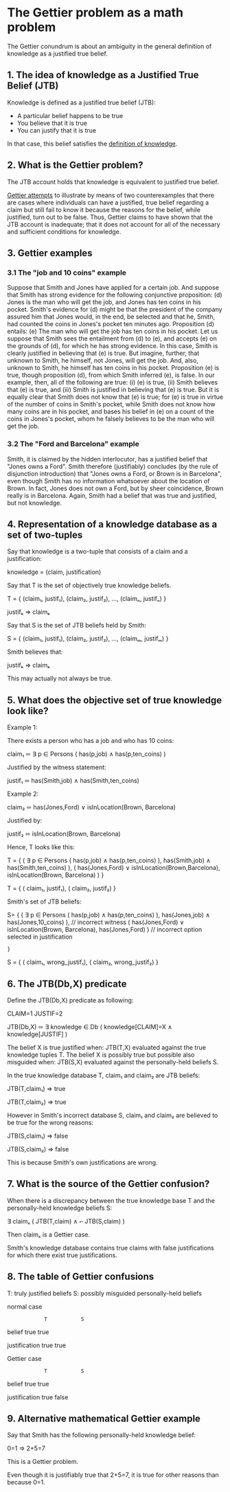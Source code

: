 # The Gettier problem as a math problem

The Gettier conundrum is about an ambiguity in the general definition of knowledge as a justified true belief.

## 1. The idea of knowledge as a Justified True Belief (JTB)

Knowledge is defined as a justified true belief (JTB):

* A particular belief happens to be true
* You believe that it is true
* You can justify that it is true

In that case, this belief satisfies the [definition of knowledge](https://en.wikipedia.org/wiki/Belief#Justified_true_belief).


## 2. What is the Gettier problem?

The JTB account holds that knowledge is equivalent to justified true belief.


[Gettier attempts](https://en.wikipedia.org/wiki/Gettier_problem) to illustrate by means of two counterexamples that there are cases where individuals can have a justified, true belief regarding a claim but still fail to know it because the reasons for the belief, while justified, turn out to be false. Thus, Gettier claims to have shown that the JTB account is inadequate; that it does not account for all of the necessary and sufficient conditions for knowledge. 

## 3. Gettier examples

### 3.1 The "job and 10 coins" example

Suppose that Smith and Jones have applied for a certain job. And suppose that Smith has strong evidence for the following conjunctive proposition: (d) Jones is the man who will get the job, and Jones has ten coins in his pocket. Smith's evidence for (d) might be that the president of the company assured him that Jones would, in the end, be selected and that he, Smith, had counted the coins in Jones's pocket ten minutes ago. Proposition (d) entails: (e) The man who will get the job has ten coins in his pocket. Let us suppose that Smith sees the entailment from (d) to (e), and accepts (e) on the grounds of (d), for which he has strong evidence. In this case, Smith is clearly justified in believing that (e) is true. But imagine, further, that unknown to Smith, he himself, not Jones, will get the job. And, also, unknown to Smith, he himself has ten coins in his pocket. Proposition (e) is true, though proposition (d), from which Smith inferred (e), is false. In our example, then, all of the following are true: (i) (e) is true, (ii) Smith believes that (e) is true, and (iii) Smith is justified in believing that (e) is true. But it is equally clear that Smith does not know that (e) is true; for (e) is true in virtue of the number of coins in Smith's pocket, while Smith does not know how many coins are in his pocket, and bases his belief in (e) on a count of the coins in Jones's pocket, whom he falsely believes to be the man who will get the job.

### 3.2 The "Ford and Barcelona" example

Smith, it is claimed by the hidden interlocutor, has a justified belief that "Jones owns a Ford". Smith therefore (justifiably) concludes (by the rule of disjunction introduction) that "Jones owns a Ford, or Brown is in Barcelona", even though Smith has no information whatsoever about the location of Brown. In fact, Jones does not own a Ford, but by sheer coincidence, Brown really is in Barcelona. Again, Smith had a belief that was true and justified, but not knowledge.

## 4. Representation of a knowledge database as a set of two-tuples

Say that knowledge is a two-tuple that consists of a claim and a justification:

knowledge = (claim, justification)

Say that T is the set of objectively true knowledge beliefs.

T = { (claim₁, justif₁), (claim₂, justif₂), ..., (claimₙ, justifₙ) } 

justifₖ ⇒ claimₖ

Say that S is the set of JTB beliefs held by Smith:

S = { (claim₁, justif₁), (claim₂, justif₂), ..., (claimₘ, justifₘ) } 

Smith believes that:

justifₖ ⇒ claimₖ

This may actually not always be true.

## 5. What does the objective set of true knowledge look like?

Example 1:

There exists a person who has a job and who has 10 coins:

claim₁ ⬄ ∃ p ∈ Persons ( has(p,job) ∧ has(p,ten_coins) )

Justified by the witness statement:

justif₁ ⬄ has(Smith,job) ∧ has(Smith,ten_coins)

Example 2:

claim₂ ⬄ has(Jones,Ford) ∨ isInLocation(Brown, Barcelona)

Justified by:

justif₂ ⬄ isInLocation(Brown, Barcelona)


Hence, T looks like this:

T = { 
        ( ∃ p ∈ Persons ( has(p,job) ∧ has(p,ten_coins) ),        has(Smith,job) ∧ has(Smith,ten_coins) ), 
        ( has(Jones,Ford) ∨ isInLocation(Brown,Barcelona),       isInLocation(Brown, Barcelona)         )
    }

T = { 
        ( claim₁, justif₁), 
        ( claim₂, justif₂)
    }


Smith's set of JTB beliefs:

S= {
        ( ∃ p ∈ Persons ( has(p,job) ∧ has(p,ten_coins) ),       has(Jones,job) ∧ has(Jones,10_coins)   ), // incorrect witness
        ( has(Jones,Ford) ∨ isInLocation(Brown, Barcelona),      has(Jones,Ford)                        )  // incorrect option selected in justification

    }

S = { 
        ( claim₁, wrong_justif₁), 
        ( claim₂, wrong_justif₂)
    }

## 6. The JTB(Db,X) predicate


Define the JTB(Db,X) predicate as following:

CLAIM=1
JUSTIF=2

JTB(Db,X) ⬄ ∃ knowledge ∈ Db ( knowledge[CLAIM]=X ∧ knowledge[JUSTIF] )

The belief X is true justified when: JTB(T,X) evaluated against the true knowledge tuples T.
The belief X is possibly true but possible also misguided when:  JTB(S,X) evaluated against the personally-held beliefs S.

In the true knowledge database T, claim₁ and claim₂ are JTB beliefs:

JTB(T,claim₁)
=> true

JTB(T,claim₂)
=> true

However in Smith's incorrect database S, claim₁ and claim₂ are believed to be true for the wrong reasons:

JTB(S,claim₁)
=> false

JTB(S,claim₂)
=> false

This is because Smith's own justifications are wrong.

## 7. What is the source of the Gettier confusion?

When there is a discrepancy between the true knowledge base T and the personally-held knowledge beliefs S:

∃ claimₓ ( JTB(T,claim) ∧ ⌐ JTB(S,claim) )

Then claimₓ is a Gettier case.

Smith's knowledge database contains true claims with false justifications for which there exist true justifications.


## 8. The table of Gettier confusions

T: truly justified beliefs
S: possibly misguided personally-held beliefs


normal case

                T           S

belief          true        true

justification   true        true


Gettier case

                T           S

belief          true        true

justification   true        false


## 9. Alternative mathematical Gettier example

Say that Smith has the following personally-held knowledge belief:

0=1 ⇒ 2+5=7 

This is a Gettier problem.

Even though it is justifiably true that 2+5=7, it is true for other reasons than because 0=1.

